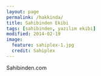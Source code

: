 ```yaml
---
layout: page
permalink: /hakkinda/
title: Sahibinden Ekibi
tags: [sahibinden, yazılım ekibi]
modified: 2014-02-19
image:
  feature: sahiplex-1.jpg
  credit: Sahiplex
---
```


Sahibinden.com